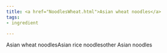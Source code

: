 ```yaml
---
title: <a href="NoodlesWheat.html">Asian wheat noodles</a>
tags:
- ingredient

---
```

Asian wheat noodlesAsian rice noodlesother Asian noodles
